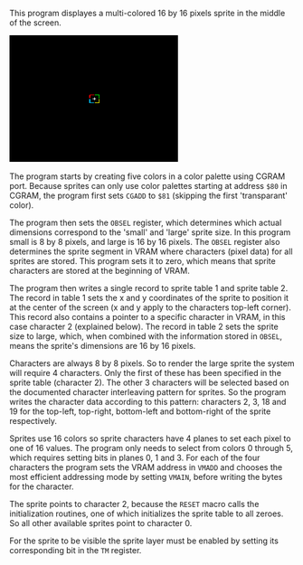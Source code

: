 This program displayes a multi-colored 16 by 16 pixels sprite in the middle of the screen.

![screenshot](screenshot.png?raw=true "sprite")

The program starts by creating five colors in a color palette using CGRAM port. Because sprites can only use color palettes starting at address `$80` in CGRAM, the program first sets `CGADD` to `$81` (skipping the first 'transparant' color).

The program then sets the `OBSEL` register, which determines which actual dimensions correspond to the 'small' and 'large' sprite size. In this program small is 8 by 8 pixels, and large is 16 by 16 pixels. 
The `OBSEL` register also determines the sprite segment in VRAM where characters (pixel data) for all sprites are stored. This program sets it to zero, which means that sprite characters are stored at the beginning of VRAM.

The program then writes a single record to sprite table 1 and sprite table 2. The record in table 1 sets the x and y coordinates of the sprite to position it at the center of the screen (x and y apply to the characters top-left corner). This record also contains a pointer to a specific character in VRAM, in this case character 2 (explained below). 
The record in table 2 sets the sprite size to large, which, when combined with the information stored in `OBSEL`, means the sprite's dimensions are 16 by 16 pixels.

Characters are always 8 by 8 pixels. So to render the large sprite the system will require 4 characters. Only the first of these has been specified in the sprite table (character 2). The other 3 characters will be selected based on the documented character interleaving pattern for sprites. So the program writes the character data according to this pattern: characters 2, 3, 18 and 19 for the top-left, top-right, bottom-left and bottom-right of the sprite respectively.

Sprites use 16 colors so sprite characters have 4 planes to set each pixel to one of 16 values. The program only needs to select from colors 0 through 5, which requires setting bits in planes 0, 1 and 3. For each of the four characters the program sets the VRAM address in `VMADD` and chooses the most efficient addressing mode by setting `VMAIN`, before writing the bytes for the character.

The sprite points to character 2, because the `RESET` macro calls the initialization routines, one of which initializes the sprite table to all zeroes. So all other available sprites point to character 0.

For the sprite to be visible the sprite layer must be enabled by setting its corresponding bit in the `TM` register.
